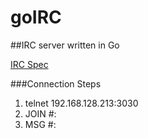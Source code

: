 # goIRC

##IRC server written in Go


[IRC Spec](https://tools.ietf.org/html/rfc1459)

###Connection Steps
 1. telnet 192.168.128.213:3030
 1. JOIN #<Channel Name>:<User Name>
 1. MSG #<Channel Name>:<Message> 
